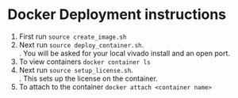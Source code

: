 # Docker Deployment instructions

1. First run `source create_image.sh`
2. Next run `source deploy_container.sh`. <br/>. You will be asked for your local vivado install and an open port.
3. To view containers `docker container ls`
4. Next run `source setup_license.sh`. <br />. This sets up the license on the container.
5. To attach to the container `docker attach <container name>`


